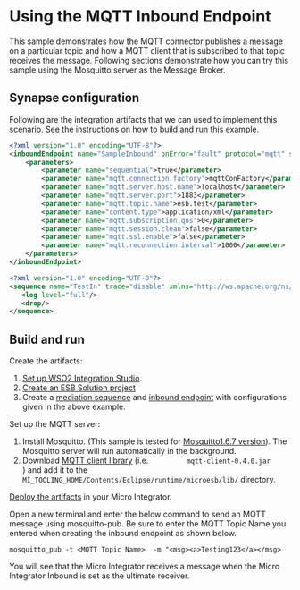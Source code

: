 # Using the MQTT Inbound Endpoint
This sample demonstrates how the MQTT connector publishes a message on a
particular topic and how a MQTT client that is subscribed to that topic
receives the message. 
Following sections demonstrate how you can try this sample using the
Mosquitto server as the Message Broker.

## Synapse configuration

Following are the integration artifacts that we can used to implement this scenario. See the instructions on how to [build and run](#build-and-run) this example.

```xml tab='Inbound Endpoint'
<?xml version="1.0" encoding="UTF-8"?>
<inboundEndpoint name="SampleInbound" onError="fault" protocol="mqtt" sequence="TestIn" statistics="enable" suspend="false" trace="enable" xmlns="http://ws.apache.org/ns/synapse">
    <parameters>
        <parameter name="sequential">true</parameter>
        <parameter name="mqtt.connection.factory">mqttConFactory</parameter>
        <parameter name="mqtt.server.host.name">localhost</parameter>
        <parameter name="mqtt.server.port">1883</parameter>
        <parameter name="mqtt.topic.name">esb.test</parameter>
        <parameter name="content.type">application/xml</parameter>
        <parameter name="mqtt.subscription.qos">0</parameter>
        <parameter name="mqtt.session.clean">false</parameter>
        <parameter name="mqtt.ssl.enable">false</parameter>
        <parameter name="mqtt.reconnection.interval">1000</parameter>
    </parameters>
</inboundEndpoint>
```

```xml tab='Sequence'
<?xml version="1.0" encoding="UTF-8"?>
<sequence name="TestIn" trace="disable" xmlns="http://ws.apache.org/ns/synapse">
   <log level="full"/>
   <drop/>
</sequence>
```

## Build and run

Create the artifacts:

1. [Set up WSO2 Integration Studio](../../../../develop/installing-WSO2-Integration-Studio).
2. [Create an ESB Solution project](../../../../develop/creating-projects/#esb-config-project)
3. Create a [mediation sequence](../../../../develop/creating-artifacts/creating-reusable-sequences) and [inbound endpoint](../../../../develop/creating-an-inbound-endpoint) with configurations given in the above example.

Set up the MQTT server:

1.  Install Mosquitto. (This sample is tested for [Mosquitto1.6.7 version](https://mosquitto.org/download/)). The Mosquitto server will run automatically in the background.
2.  Download [MQTT client library](http://repo.spring.io/plugins-release/org/eclipse/paho/mqtt-client/0.4.0/) (i.e. `          mqtt-client-0.4.0.jar         ` ) and add it to the `MI_TOOLING_HOME/Contents/Eclipse/runtime/microesb/lib/` directory.

[Deploy the artifacts](../../../../develop/deploy-and-run) in your Micro Integrator.

Open a new terminal and enter the below command to send an MQTT message using mosquitto-pub. Be sure to enter the MQTT Topic Name you entered when creating the inbound endpoint as shown below.

`mosquitto_pub -t <MQTT Topic Name>  -m "<msg><a>Testing123</a></msg>`

You will see that the Micro Integrator receives a message when the Micro Integrator Inbound is set as the ultimate receiver.
